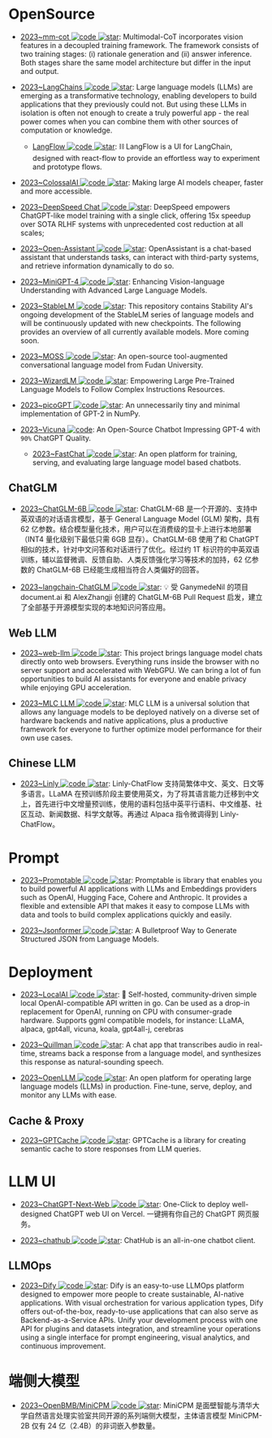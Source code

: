 # OpenSource

- [2023~mm-cot ![code](https://ng-tech.icu/assets/code.svg) ![star](https://img.shields.io/github/stars/amazon-science/mm-cot)](https://github.com/amazon-science/mm-cot): Multimodal-CoT incorporates vision features in a decoupled training framework. The framework consists of two training stages: (i) rationale generation and (ii) answer inference. Both stages share the same model architecture but differ in the input and output.

- [2023~LangChains ![code](https://ng-tech.icu/assets/code.svg) ![star](https://img.shields.io/github/stars/hwchase17/langchain)](https://github.com/hwchase17/langchain): Large language models (LLMs) are emerging as a transformative technology, enabling developers to build applications that they previously could not. But using these LLMs in isolation is often not enough to create a truly powerful app - the real power comes when you can combine them with other sources of computation or knowledge.

  - [LangFlow ![code](https://ng-tech.icu/assets/code.svg) ![star](https://img.shields.io/github/stars/logspace-ai/langflow)](https://github.com/logspace-ai/langflow): ⛓️ LangFlow is a UI for LangChain, designed with react-flow to provide an effortless way to experiment and prototype flows.

- [2023~ColossalAI ![code](https://ng-tech.icu/assets/code.svg) ![star](https://img.shields.io/github/stars/hpcaitech/ColossalAI)](https://github.com/hpcaitech/ColossalAI): Making large AI models cheaper, faster and more accessible.

- [2023~DeepSpeed Chat ![code](https://ng-tech.icu/assets/code.svg) ![star](https://img.shields.io/github/stars/microsoft/DeepSpeed)](https://github.com/microsoft/DeepSpeed): DeepSpeed empowers ChatGPT-like model training with a single click, offering 15x speedup over SOTA RLHF systems with unprecedented cost reduction at all scales;

- [2023~Open-Assistant ![code](https://ng-tech.icu/assets/code.svg) ![star](https://img.shields.io/github/stars/LAION-AI/Open-Assistant)](https://github.com/LAION-AI/Open-Assistant): OpenAssistant is a chat-based assistant that understands tasks, can interact with third-party systems, and retrieve information dynamically to do so.

- [2023~MiniGPT-4 ![code](https://ng-tech.icu/assets/code.svg) ![star](https://img.shields.io/github/stars/Vision-CAIR/MiniGPT-4)](https://github.com/Vision-CAIR/MiniGPT-4): Enhancing Vision-language Understanding with Advanced Large Language Models.

- [2023~StableLM ![code](https://ng-tech.icu/assets/code.svg) ![star](https://img.shields.io/github/stars/Stability-AI/StableLM)](https://github.com/Stability-AI/StableLM): This repository contains Stability AI's ongoing development of the StableLM series of language models and will be continuously updated with new checkpoints. The following provides an overview of all currently available models. More coming soon.

- [2023~MOSS ![code](https://ng-tech.icu/assets/code.svg) ![star](https://img.shields.io/github/stars/OpenLMLab/MOSS)](https://github.com/OpenLMLab/MOSS): An open-source tool-augmented conversational language model from Fudan University.

- [2023~WizardLM ![code](https://ng-tech.icu/assets/code.svg) ![star](https://img.shields.io/github/stars/nlpxucan/WizardLM)](https://github.com/nlpxucan/WizardLM): Empowering Large Pre-Trained Language Models to Follow Complex Instructions Resources.

- [2023~picoGPT ![code](https://ng-tech.icu/assets/code.svg) ![star](https://img.shields.io/github/stars/jaymody/picoGPT)](https://github.com/jaymody/picoGPT): An unnecessarily tiny and minimal implementation of GPT-2 in NumPy.

- [2023~Vicuna ![code](https://ng-tech.icu/assets/code.svg)](https://vicuna.lmsys.org/): An Open-Source Chatbot Impressing GPT-4 with `90%` ChatGPT Quality.
  - [2023~FastChat ![code](https://ng-tech.icu/assets/code.svg) ![star](https://img.shields.io/github/stars/lm-sys/FastChat)](https://github.com/lm-sys/FastChat): An open platform for training, serving, and evaluating large language model based chatbots.

## ChatGLM

- [2023~ChatGLM-6B ![code](https://ng-tech.icu/assets/code.svg) ![star](https://img.shields.io/github/stars/THUDM/ChatGLM-6B)](https://github.com/THUDM/ChatGLM-6B): ChatGLM-6B 是一个开源的、支持中英双语的对话语言模型，基于 General Language Model (GLM) 架构，具有 62 亿参数。结合模型量化技术，用户可以在消费级的显卡上进行本地部署（INT4 量化级别下最低只需 6GB 显存）。ChatGLM-6B 使用了和 ChatGPT 相似的技术，针对中文问答和对话进行了优化。经过约 1T 标识符的中英双语训练，辅以监督微调、反馈自助、人类反馈强化学习等技术的加持，62 亿参数的 ChatGLM-6B 已经能生成相当符合人类偏好的回答。

- [2023~langchain-ChatGLM ![code](https://ng-tech.icu/assets/code.svg) ![star](https://img.shields.io/github/stars/imClumsyPanda/langchain-ChatGLM)](https://github.com/imClumsyPanda/langchain-ChatGLM): 💡 受 GanymedeNil 的项目 document.ai 和 AlexZhangji 创建的 ChatGLM-6B Pull Request 启发，建立了全部基于开源模型实现的本地知识问答应用。

## Web LLM

- [2023~web-llm ![code](https://ng-tech.icu/assets/code.svg) ![star](https://img.shields.io/github/stars/mlc-ai/web-llm)](https://github.com/mlc-ai/web-llm): This project brings language model chats directly onto web browsers. Everything runs inside the browser with no server support and accelerated with WebGPU. We can bring a lot of fun opportunities to build AI assistants for everyone and enable privacy while enjoying GPU acceleration.

- [2023~MLC LLM ![code](https://ng-tech.icu/assets/code.svg) ![star](https://img.shields.io/github/stars/mlc-ai/mlc-llm)](https://github.com/mlc-ai/mlc-llm): MLC LLM is a universal solution that allows any language models to be deployed natively on a diverse set of hardware backends and native applications, plus a productive framework for everyone to further optimize model performance for their own use cases.

## Chinese LLM

- [2023~Linly ![code](https://ng-tech.icu/assets/code.svg) ![star](https://img.shields.io/github/stars/CVI-SZU/Linly)](https://github.com/CVI-SZU/Linly): Linly-ChatFlow 支持简繁体中文、英文、日文等多语言。LLaMA 在预训练阶段主要使用英文，为了将其语言能力迁移到中文上，首先进行中文增量预训练，使用的语料包括中英平行语料、中文维基、社区互动、新闻数据、科学文献等。再通过 Alpaca 指令微调得到 Linly-ChatFlow。

# Prompt

- [2023~Promptable ![code](https://ng-tech.icu/assets/code.svg) ![star](https://img.shields.io/github/stars/cfortuner/promptable)](https://github.com/cfortuner/promptable): Promptable is library that enables you to build powerful AI applications with LLMs and Embeddings providers such as OpenAI, Hugging Face, Cohere and Anthropic. It provides a flexible and extensible API that makes it easy to compose LLMs with data and tools to build complex applications quickly and easily.

- [2023~Jsonformer ![code](https://ng-tech.icu/assets/code.svg) ![star](https://img.shields.io/github/stars/1rgs/jsonformer)](https://github.com/1rgs/jsonformer): A Bulletproof Way to Generate Structured JSON from Language Models.

# Deployment

- [2023~LocalAI ![code](https://ng-tech.icu/assets/code.svg) ![star](https://img.shields.io/github/stars/go-skynet/LocalAI)](https://github.com/go-skynet/LocalAI): 🤖 Self-hosted, community-driven simple local OpenAI-compatible API written in go. Can be used as a drop-in replacement for OpenAI, running on CPU with consumer-grade hardware. Supports ggml compatible models, for instance: LLaMA, alpaca, gpt4all, vicuna, koala, gpt4all-j, cerebras

- [2023~Quillman ![code](https://ng-tech.icu/assets/code.svg) ![star](https://img.shields.io/github/stars/modal-labs/quillman)](https://github.com/modal-labs/quillman): A chat app that transcribes audio in real-time, streams back a response from a language model, and synthesizes this response as natural-sounding speech.

- [2023~OpenLLM ![code](https://ng-tech.icu/assets/code.svg) ![star](https://img.shields.io/github/stars/bentoml/OpenLLM)](https://github.com/bentoml/OpenLLM): An open platform for operating large language models (LLMs) in production. Fine-tune, serve, deploy, and monitor any LLMs with ease.

## Cache & Proxy

- [2023~GPTCache ![code](https://ng-tech.icu/assets/code.svg) ![star](https://img.shields.io/github/stars/zilliztech/GPTCache)](https://github.com/zilliztech/GPTCache): GPTCache is a library for creating semantic cache to store responses from LLM queries.

# LLM UI

- [2023~ChatGPT-Next-Web ![code](https://ng-tech.icu/assets/code.svg) ![star](https://img.shields.io/github/stars/Yidadaa/ChatGPT-Next-Web)](https://github.com/Yidadaa/ChatGPT-Next-Web): One-Click to deploy well-designed ChatGPT web UI on Vercel. 一键拥有你自己的 ChatGPT 网页服务。

- [2023~chathub ![code](https://ng-tech.icu/assets/code.svg) ![star](https://img.shields.io/github/stars/chathub-dev/chathub)](https://github.com/chathub-dev/chathub): ChatHub is an all-in-one chatbot client.

## LLMOps

- [2023~Dify ![code](https://ng-tech.icu/assets/code.svg) ![star](https://img.shields.io/github/stars/langgenius/dify)](https://github.com/langgenius/dify): Dify is an easy-to-use LLMOps platform designed to empower more people to create sustainable, AI-native applications. With visual orchestration for various application types, Dify offers out-of-the-box, ready-to-use applications that can also serve as Backend-as-a-Service APIs. Unify your development process with one API for plugins and datasets integration, and streamline your operations using a single interface for prompt engineering, visual analytics, and continuous improvement.

# 端侧大模型

- [2023~OpenBMB/MiniCPM ![code](https://ng-tech.icu/assets/code.svg) ![star](https://img.shields.io/github/stars/OpenBMB/MiniCPM)](https://github.com/OpenBMB/MiniCPM): MiniCPM 是面壁智能与清华大学自然语言处理实验室共同开源的系列端侧大模型，主体语言模型 MiniCPM-2B 仅有 24 亿（2.4B）的非词嵌入参数量。

